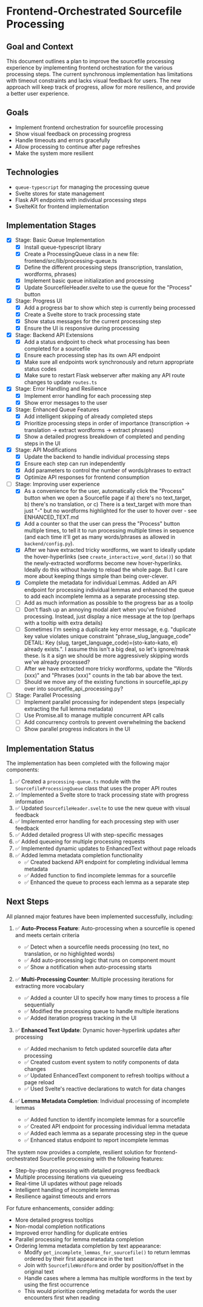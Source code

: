 # Frontend-Orchestrated Sourcefile Processing

## Goal and Context

This document outlines a plan to improve the sourcefile processing experience by implementing frontend orchestration for the various processing steps. The current synchronous implementation has limitations with timeout constraints and lacks visual feedback for users. The new approach will keep track of progress, allow for more resilience, and provide a better user experience.

## Goals

- Implement frontend orchestration for sourcefile processing
- Show visual feedback on processing progress
- Handle timeouts and errors gracefully
- Allow processing to continue after page refreshes
- Make the system more resilient

## Technologies

- `queue-typescript` for managing the processing queue
- Svelte stores for state management
- Flask API endpoints with individual processing steps
- SvelteKit for frontend implementation

## Implementation Stages

- [x] Stage: Basic Queue Implementation
  - [x] Install queue-typescript library
  - [x] Create a ProcessingQueue class in a new file: frontend/src/lib/processing-queue.ts
  - [x] Define the different processing steps (transcription, translation, wordforms, phrases)
  - [x] Implement basic queue initialization and processing
  - [x] Update SourcefileHeader.svelte to use the queue for the "Process" button

- [x] Stage: Progress UI
  - [x] Add a progress bar to show which step is currently being processed
  - [x] Create a Svelte store to track processing state
  - [x] Show status messages for the current processing step
  - [x] Ensure the UI is responsive during processing

- [x] Stage: Backend API Extensions
  - [x] Add a status endpoint to check what processing has been completed for a sourcefile
  - [x] Ensure each processing step has its own API endpoint
  - [x] Make sure all endpoints work synchronously and return appropriate status codes
  - [x] Make sure to restart Flask webserver after making any API route changes to update `routes.ts`

- [x] Stage: Error Handling and Resilience
  - [x] Implement error handling for each processing step
  - [x] Show error messages to the user

- [x] Stage: Enhanced Queue Features
  - [x] Add intelligent skipping of already completed steps
  - [x] Prioritize processing steps in order of importance (transcription → translation → extract wordforms → extract phrases)
  - [x] Show a detailed progress breakdown of completed and pending steps in the UI

- [x] Stage: API Modifications
  - [x] Update the backend to handle individual processing steps
  - [x] Ensure each step can run independently
  - [x] Add parameters to control the number of words/phrases to extract
  - [x] Optimize API responses for frontend consumption

- [ ] Stage: Improving user experience
  - [x] As a convenience for the user, automatically click the "Process" button when we open a Sourcefile page if a) there's no text_target, b) there's no translation, or c) There is a text_target with more than just "-" but no wordforms highlighted for the user to hover over - see ENHANCED_TEXT.md
  - [x] Add a counter so that the user can press the "Process" button multiple times, to tell it to run processing multiple times in sequence (and each time it'll get as many words/phrases as allowed in `backend/config.py`).
  - [x] After we have extracted tricky wordforms, we want to ideally update the hover-hyperlinks (see `create_interactive_word_data()`) so that the newly-extracted wordforms become new hover-hyperlinks. Ideally do this without having to reload the whole page. But I care more about keeping things simple than being over-clever.
  - [x] Complete the metadata for individual Lemmas. Added an API endpoint for processing individual lemmas and enhanced the queue to add each incomplete lemma as a separate processing step.
  - [ ] Add as much information as possible to the progress bar as a toolip
  - [ ] Don't flash up an annoying modal alert when you've finished processing. Instead, just display a nice message at the top (perhaps with a tooltip with extra details)
  - [ ] Sometimes I'm seeing a duplicate key error message, e.g. "duplicate key value violates unique constraint "phrase_slug_language_code" DETAIL: Key (slug, target_language_code)=(sto-kato-kato, el) already exists.". I assume this isn't a big deal, so let's ignore/mask these. Is it a sign we should be more aggressively skipping words we've already processed?
  - [ ] After we have extracted more tricky wordforms, update the "Words (xxx)" and "Phrases (xxx)" counts in the tab bar above the text.
  - [ ] Should we move any of the existing functions in sourcefile_api.py over into sourcefile_api_processing.py?

- [ ] Stage: Parallel Processing
  - [ ] Implement parallel processing for independent steps (especially extracting the full lemma metadata)
  - [ ] Use Promise.all to manage multiple concurrent API calls
  - [ ] Add concurrency controls to prevent overwhelming the backend
  - [ ] Show parallel progress indicators in the UI

## Implementation Status

The implementation has been completed with the following major components:

1. ✅ Created a `processing-queue.ts` module with the `SourcefileProcessingQueue` class that uses the proper API routes
2. ✅ Implemented a Svelte store to track processing state with progress information
3. ✅ Updated `SourcefileHeader.svelte` to use the new queue with visual feedback
4. ✅ Implemented error handling for each processing step with user feedback
5. ✅ Added detailed progress UI with step-specific messages
6. ✅ Added queueing for multiple processing requests
7. ✅ Implemented dynamic updates to EnhancedText without page reloads
8. ✅ Added lemma metadata completion functionality
   - ✅ Created backend API endpoint for completing individual lemma metadata
   - ✅ Added function to find incomplete lemmas for a sourcefile
   - ✅ Enhanced the queue to process each lemma as a separate step

## Next Steps

All planned major features have been implemented successfully, including:

1. ✅ **Auto-Process Feature**: Auto-processing when a sourcefile is opened and meets certain criteria
   - ✅ Detect when a sourcefile needs processing (no text, no translation, or no highlighted words)
   - ✅ Add auto-processing logic that runs on component mount
   - ✅ Show a notification when auto-processing starts

2. ✅ **Multi-Processing Counter**: Multiple processing iterations for extracting more vocabulary
   - ✅ Added a counter UI to specify how many times to process a file sequentially
   - ✅ Modified the processing queue to handle multiple iterations
   - ✅ Added iteration progress tracking in the UI

3. ✅ **Enhanced Text Update**: Dynamic hover-hyperlink updates after processing
   - ✅ Added mechanism to fetch updated sourcefile data after processing
   - ✅ Created custom event system to notify components of data changes
   - ✅ Updated EnhancedText component to refresh tooltips without a page reload
   - ✅ Used Svelte's reactive declarations to watch for data changes

4. ✅ **Lemma Metadata Completion**: Individual processing of incomplete lemmas
   - ✅ Added function to identify incomplete lemmas for a sourcefile
   - ✅ Created API endpoint for processing individual lemma metadata
   - ✅ Added each lemma as a separate processing step in the queue
   - ✅ Enhanced status endpoint to report incomplete lemmas

The system now provides a complete, resilient solution for frontend-orchestrated Sourcefile processing with the following features:
- Step-by-step processing with detailed progress feedback
- Multiple processing iterations via queueing
- Real-time UI updates without page reloads
- Intelligent handling of incomplete lemmas
- Resilience against timeouts and errors

For future enhancements, consider adding:
- More detailed progress tooltips
- Non-modal completion notifications
- Improved error handling for duplicate entries
- Parallel processing for lemma metadata completion
- Ordering lemma metadata completion by text appearance:
  - Modify `get_incomplete_lemmas_for_sourcefile()` to return lemmas ordered by their first appearance in the text
  - Join with `SourcefileWordform` and order by position/offset in the original text
  - Handle cases where a lemma has multiple wordforms in the text by using the first occurrence
  - This would prioritize completing metadata for words the user encounters first when reading

